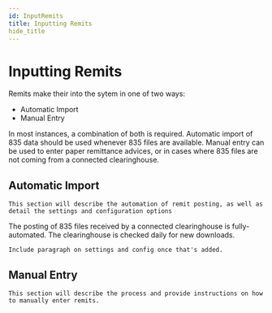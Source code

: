 ```yaml
---
id: InputRemits
title: Inputting Remits
hide_title
---
```


# **Inputting Remits**
Remits make their into the sytem in one of two ways:
* Automatic Import
* Manual Entry

In most instances, a combination of both is required.  Automatic import of 835 data should be used whenever 835 files are available.  Manual entry can be used to enter paper remittance advices, or in cases where 835 files are not coming from a connected clearinghouse.

## Automatic Import
`This section will describe the automation of remit posting, as well as detail the settings and configuration options`

The posting of 835 files received by a connected clearinghouse is fully-automated.  The clearinghouse is checked daily for new downloads.

`Include paragraph on settings and config once that's added.`

## Manual Entry
`This section will describe the process and provide instructions on how to manually enter remits.`

